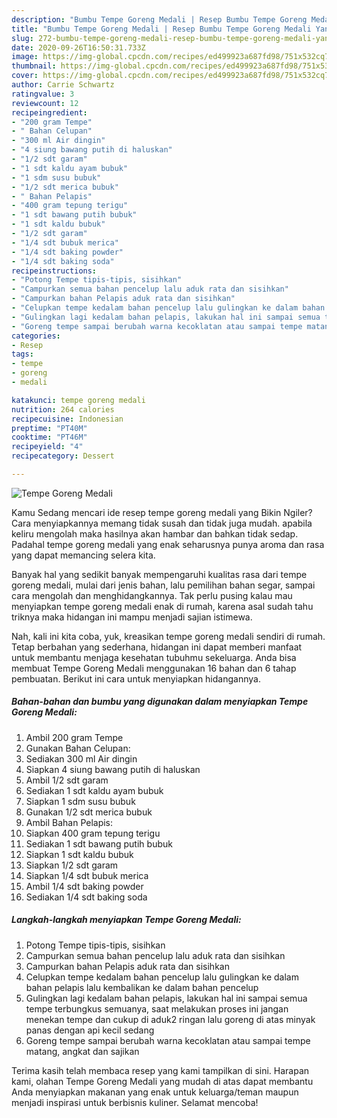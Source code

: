 ```yaml
---
description: "Bumbu Tempe Goreng Medali | Resep Bumbu Tempe Goreng Medali Yang Enak Banget"
title: "Bumbu Tempe Goreng Medali | Resep Bumbu Tempe Goreng Medali Yang Enak Banget"
slug: 272-bumbu-tempe-goreng-medali-resep-bumbu-tempe-goreng-medali-yang-enak-banget
date: 2020-09-26T16:50:31.733Z
image: https://img-global.cpcdn.com/recipes/ed499923a687fd98/751x532cq70/tempe-goreng-medali-foto-resep-utama.jpg
thumbnail: https://img-global.cpcdn.com/recipes/ed499923a687fd98/751x532cq70/tempe-goreng-medali-foto-resep-utama.jpg
cover: https://img-global.cpcdn.com/recipes/ed499923a687fd98/751x532cq70/tempe-goreng-medali-foto-resep-utama.jpg
author: Carrie Schwartz
ratingvalue: 3
reviewcount: 12
recipeingredient:
- "200 gram Tempe"
- " Bahan Celupan"
- "300 ml Air dingin"
- "4 siung bawang putih di haluskan"
- "1/2 sdt garam"
- "1 sdt kaldu ayam bubuk"
- "1 sdm susu bubuk"
- "1/2 sdt merica bubuk"
- " Bahan Pelapis"
- "400 gram tepung terigu"
- "1 sdt bawang putih bubuk"
- "1 sdt kaldu bubuk"
- "1/2 sdt garam"
- "1/4 sdt bubuk merica"
- "1/4 sdt baking powder"
- "1/4 sdt baking soda"
recipeinstructions:
- "Potong Tempe tipis-tipis, sisihkan"
- "Campurkan semua bahan pencelup lalu aduk rata dan sisihkan"
- "Campurkan bahan Pelapis aduk rata dan sisihkan"
- "Celupkan tempe kedalam bahan pencelup lalu gulingkan ke dalam bahan pelapis lalu kembalikan ke dalam bahan pencelup"
- "Gulingkan lagi kedalam bahan pelapis, lakukan hal ini sampai semua tempe terbungkus semuanya, saat melakukan proses ini jangan menekan tempe dan cukup di aduk2 ringan lalu goreng di atas minyak panas dengan api kecil sedang"
- "Goreng tempe sampai berubah warna kecoklatan atau sampai tempe matang, angkat dan sajikan"
categories:
- Resep
tags:
- tempe
- goreng
- medali

katakunci: tempe goreng medali 
nutrition: 264 calories
recipecuisine: Indonesian
preptime: "PT40M"
cooktime: "PT46M"
recipeyield: "4"
recipecategory: Dessert

---
```



![Tempe Goreng Medali](https://img-global.cpcdn.com/recipes/ed499923a687fd98/751x532cq70/tempe-goreng-medali-foto-resep-utama.jpg)

Kamu Sedang mencari ide resep tempe goreng medali yang Bikin Ngiler? Cara menyiapkannya memang tidak susah dan tidak juga mudah. apabila keliru mengolah maka hasilnya akan hambar dan bahkan tidak sedap. Padahal tempe goreng medali yang enak seharusnya punya aroma dan rasa yang dapat memancing selera kita.

Banyak hal yang sedikit banyak mempengaruhi kualitas rasa dari tempe goreng medali, mulai dari jenis bahan, lalu pemilihan bahan segar, sampai cara mengolah dan menghidangkannya. Tak perlu pusing kalau mau menyiapkan tempe goreng medali enak di rumah, karena asal sudah tahu triknya maka hidangan ini mampu menjadi sajian istimewa.




Nah, kali ini kita coba, yuk, kreasikan tempe goreng medali sendiri di rumah. Tetap berbahan yang sederhana, hidangan ini dapat memberi manfaat untuk membantu menjaga kesehatan tubuhmu sekeluarga. Anda bisa membuat Tempe Goreng Medali menggunakan 16 bahan dan 6 tahap pembuatan. Berikut ini cara untuk menyiapkan hidangannya.

<!--inarticleads1-->

##### Bahan-bahan dan bumbu yang digunakan dalam menyiapkan Tempe Goreng Medali:

1. Ambil 200 gram Tempe
1. Gunakan  Bahan Celupan:
1. Sediakan 300 ml Air dingin
1. Siapkan 4 siung bawang putih di haluskan
1. Ambil 1/2 sdt garam
1. Sediakan 1 sdt kaldu ayam bubuk
1. Siapkan 1 sdm susu bubuk
1. Gunakan 1/2 sdt merica bubuk
1. Ambil  Bahan Pelapis:
1. Siapkan 400 gram tepung terigu
1. Sediakan 1 sdt bawang putih bubuk
1. Siapkan 1 sdt kaldu bubuk
1. Siapkan 1/2 sdt garam
1. Siapkan 1/4 sdt bubuk merica
1. Ambil 1/4 sdt baking powder
1. Sediakan 1/4 sdt baking soda




<!--inarticleads2-->

##### Langkah-langkah menyiapkan Tempe Goreng Medali:

1. Potong Tempe tipis-tipis, sisihkan
1. Campurkan semua bahan pencelup lalu aduk rata dan sisihkan
1. Campurkan bahan Pelapis aduk rata dan sisihkan
1. Celupkan tempe kedalam bahan pencelup lalu gulingkan ke dalam bahan pelapis lalu kembalikan ke dalam bahan pencelup
1. Gulingkan lagi kedalam bahan pelapis, lakukan hal ini sampai semua tempe terbungkus semuanya, saat melakukan proses ini jangan menekan tempe dan cukup di aduk2 ringan lalu goreng di atas minyak panas dengan api kecil sedang
1. Goreng tempe sampai berubah warna kecoklatan atau sampai tempe matang, angkat dan sajikan




Terima kasih telah membaca resep yang kami tampilkan di sini. Harapan kami, olahan Tempe Goreng Medali yang mudah di atas dapat membantu Anda menyiapkan makanan yang enak untuk keluarga/teman maupun menjadi inspirasi untuk berbisnis kuliner. Selamat mencoba!
